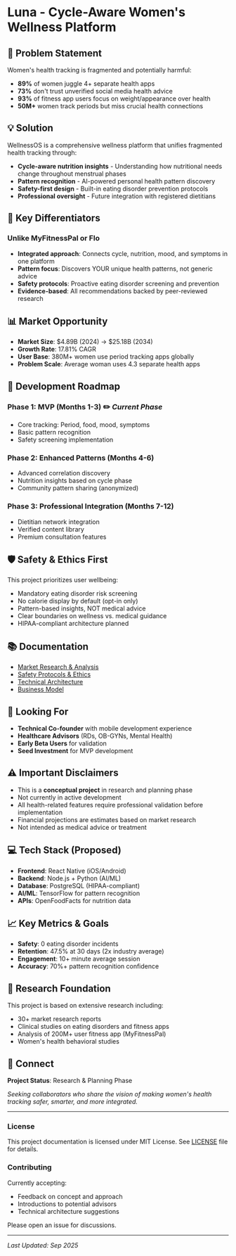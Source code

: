# Luna - Cycle-Aware Women's Wellness Platform

## 🎯 Problem Statement

Women's health tracking is fragmented and potentially harmful:
- **89%** of women juggle 4+ separate health apps
- **73%** don't trust unverified social media health advice  
- **93%** of fitness app users focus on weight/appearance over health
- **50M+** women track periods but miss crucial health connections

## 💡 Solution

WellnessOS is a comprehensive wellness platform that unifies fragmented health tracking through:
- **Cycle-aware nutrition insights** - Understanding how nutritional needs change throughout menstrual phases
- **Pattern recognition** - AI-powered personal health pattern discovery
- **Safety-first design** - Built-in eating disorder prevention protocols
- **Professional oversight** - Future integration with registered dietitians

## 🔑 Key Differentiators

### Unlike MyFitnessPal or Flo
- **Integrated approach**: Connects cycle, nutrition, mood, and symptoms in one platform
- **Pattern focus**: Discovers YOUR unique health patterns, not generic advice
- **Safety protocols**: Proactive eating disorder screening and prevention
- **Evidence-based**: All recommendations backed by peer-reviewed research

## 📊 Market Opportunity

- **Market Size**: $4.89B (2024) → $25.18B (2034)
- **Growth Rate**: 17.81% CAGR
- **User Base**: 380M+ women use period tracking apps globally
- **Problem Scale**: Average woman uses 4.3 separate health apps

## 🚀 Development Roadmap

### Phase 1: MVP (Months 1-3) ✏️ *Current Phase*
- Core tracking: Period, food, mood, symptoms
- Basic pattern recognition
- Safety screening implementation

### Phase 2: Enhanced Patterns (Months 4-6)
- Advanced correlation discovery
- Nutrition insights based on cycle phase
- Community pattern sharing (anonymized)

### Phase 3: Professional Integration (Months 7-12)
- Dietitian network integration
- Verified content library
- Premium consultation features

## 🛡️ Safety & Ethics First

This project prioritizes user wellbeing:
- Mandatory eating disorder risk screening
- No calorie display by default (opt-in only)
- Pattern-based insights, NOT medical advice
- Clear boundaries on wellness vs. medical guidance
- HIPAA-compliant architecture planned

## 📚 Documentation

- [Market Research & Analysis](docs/market-research.md)
- [Safety Protocols & Ethics](docs/safety-protocols.md)
- [Technical Architecture](docs/technical-architecture.md)
- [Business Model](docs/business-model.md)

## 🤝 Looking For

- **Technical Co-founder** with mobile development experience
- **Healthcare Advisors** (RDs, OB-GYNs, Mental Health)
- **Early Beta Users** for validation
- **Seed Investment** for MVP development

## ⚠️ Important Disclaimers

- This is a **conceptual project** in research and planning phase
- Not currently in active development
- All health-related features require professional validation before implementation
- Financial projections are estimates based on market research
- Not intended as medical advice or treatment

## 💻 Tech Stack (Proposed)

- **Frontend**: React Native (iOS/Android)
- **Backend**: Node.js + Python (AI/ML)
- **Database**: PostgreSQL (HIPAA-compliant)
- **AI/ML**: TensorFlow for pattern recognition
- **APIs**: OpenFoodFacts for nutrition data

## 📈 Key Metrics & Goals

- **Safety**: 0 eating disorder incidents
- **Retention**: 47.5% at 30 days (2x industry average)
- **Engagement**: 10+ minute average session
- **Accuracy**: 70%+ pattern recognition confidence

## 📝 Research Foundation

This project is based on extensive research including:
- 30+ market research reports
- Clinical studies on eating disorders and fitness apps
- Analysis of 200M+ user fitness app (MyFitnessPal)
- Women's health behavioral studies

## 🔗 Connect

**Project Status**: Research & Planning Phase

*Seeking collaborators who share the vision of making women's health tracking safer, smarter, and more integrated.*

---

### License

This project documentation is licensed under MIT License. See [LICENSE](LICENSE) file for details.

### Contributing

Currently accepting:
- Feedback on concept and approach
- Introductions to potential advisors
- Technical architecture suggestions

Please open an issue for discussions.

---

*Last Updated: Sep 2025*

